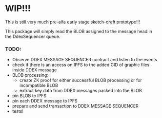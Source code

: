 # WIP!!!

This is still very much pre-alfa early stage sketch-draft prototype!!!

This package will simply read the BLOB assigned to the message head in the DdexSequencer queue.

### TODO:

- Observe DDEX MESSAGE SEQUENCER contract and listen to the events
- check if there is an access on IPFS to the added CID of graphic files inside DDEX message
- BLOB processing:
  - create ZK proof for either successful BLOB processing or for incompatible BLOB
  - extract key data from DDEX messages packed into the BLOB
- pin BLOB to IPFS
- pin each DDEX message to IPFS
- prepare and send transaction to DDEX MESSAGE SEQUENCER
- tests!
